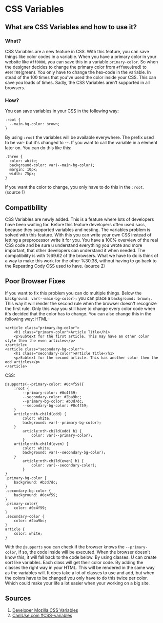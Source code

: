 # CSS Variables

## What are CSS Variables and how to use it?
### What?
CSS Variables are a new feature in CSS. With this feature, you can save things like color codes in a 
variable. When you have a primary color in your website like `#ff0000`, you can save this in a variable 
`primary-color`. So when the designer decides to change the primary color from `#ff0000`(red) to
`#00ff00`(green). You only have to change the hex-code in the variable. In stead of the 100 times that you've
used the color inside your CSS. This can save you loads of times. Sadly, the CSS Variables aren't supported
in all browsers.

### How?
You can save variables in your CSS in the following way:
```
:root {
  --main-bg-color: brown;
}
```
By using `:root` the variables will be available everywhere. The prefix used to be var- but it's
changed to --. If you want to call the variable in a element later on. You can do this like this:
```
.three {
  color: white;
  background-color: var(--main-bg-color);
  margin: 10px;
  width: 75px;
}
```
If you want the color to change, you only have to do this in the `:root`. (source 1)

## Compatibility
CSS Variables are newly added. This is a feature where lots of developers have been waiting for.
Before this feature developers often used sass, because they supported variables and nesting. The
variables problem is solved with this feature. With this you can write your own CSS instead of letting
a preprocessor write it for you. You have a 100% overview of the real CSS code and be sure u understand
everything you wrote and more important, that other developers can understand it when needed. 
The compatibility is with %69.62 of the browsers. What we have to do is think of a way to make this work
for the other %30.38, without having to go back to the Repeating Cody CSS used to have. (source 2)

## Poor Browser Fixes
If you want to fix this problem you can do multiple things. Below the `background: var(--main-bg-color);`
you can place a `background: brown;`. This way it will render the second rule when the browser doesn't
recognize the first rule. Only this way you still have to change every color code when it's decided that the
color has to change. You can also change this in the following way:
HTML:

```
<article class="primary-bg-color">
	<h1 class="primary-color">Article Title</h1>
	<p>Subtext for the first article. This may have an other color style then the even articles</p>
</article>
<article class="secondary-bg-color">
	<h1 class="secondary-color">Article Title</h1>
	<p>Subtext for the second article. This has another color then the odd articles</p>
</article>

```
CSS:
```
@supports(--primary-color: #0c4f59){
	:root {
		--primary-color: #0c4f59;
		--secondary-color: #2ba9bc;
		--primary-bg-color: #b3d7dc;
		--secondary-bg-color: #0c4f59;
	}
	article:nth-child(odd) {
		color: white;
		background: var(--primary-bg-color);
	}
		article:nth-child(odd) h1 {				
			color: var(--primary-color);
		}
	article:nth-child(even) {
		color: white;
		background: var(--secondary-bg-color);			
	}
		article:nth-child(even) h1 {				
			color: var(--secondary-color);
		}
}
.primary-bg-color {
	background: #b3d7dc;
}
.secondary-bg-color {
	background: #0c4f59;			
}
.primary-color{				
	color: #0c4f59;
}
.secondary-color {				
	color: #2ba9bc;
}
article {
	color: white;
}
```
With the `@supports` you can check if the browser knows the `--primary-color`, if so, the code inside will be
executed. When the browser doesn't know this, it will fall back to the code below. By using classes. U can create
sort like variables. Each class will get their color code. By adding the classes the right way in your HTML. This
will be rendered in the same way as the variables will. It does take a lot of classes to use and add, but when the 
colors have to be changed you only have to do this twice per color. Which could make your life a lot easier when 
your working on a big site. 

## Sources
1. [Developer Mozilla CSS Variables](https://developer.mozilla.org/en-US/docs/Web/CSS/Using_CSS_variables)
2. [CanIUse.com #CSS-variables](http://caniuse.com/#feat=css-variables)
